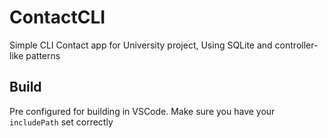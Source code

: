 # ContactCLI
Simple CLI Contact app for University project, Using SQLite and controller-like patterns

## Build
Pre configured for building in VSCode. Make sure you have your `includePath` set correctly
